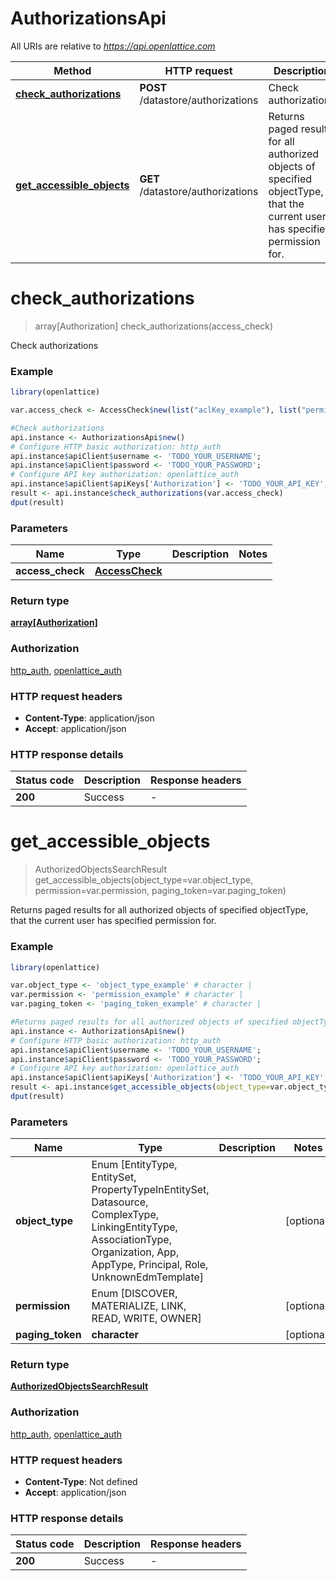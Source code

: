# AuthorizationsApi

All URIs are relative to *https://api.openlattice.com*

Method | HTTP request | Description
------------- | ------------- | -------------
[**check_authorizations**](AuthorizationsApi.md#check_authorizations) | **POST** /datastore/authorizations | Check authorizations
[**get_accessible_objects**](AuthorizationsApi.md#get_accessible_objects) | **GET** /datastore/authorizations | Returns paged results for all authorized objects of specified objectType, that the current user has specified permission for.


# **check_authorizations**
> array[Authorization] check_authorizations(access_check)

Check authorizations

### Example
```R
library(openlattice)

var.access_check <- AccessCheck$new(list("aclKey_example"), list("permissions_example")) # AccessCheck | 

#Check authorizations
api.instance <- AuthorizationsApi$new()
# Configure HTTP basic authorization: http_auth
api.instance$apiClient$username <- 'TODO_YOUR_USERNAME';
api.instance$apiClient$password <- 'TODO_YOUR_PASSWORD';
# Configure API key authorization: openlattice_auth
api.instance$apiClient$apiKeys['Authorization'] <- 'TODO_YOUR_API_KEY';
result <- api.instance$check_authorizations(var.access_check)
dput(result)
```

### Parameters

Name | Type | Description  | Notes
------------- | ------------- | ------------- | -------------
 **access_check** | [**AccessCheck**](AccessCheck.md)|  | 

### Return type

[**array[Authorization]**](Authorization.md)

### Authorization

[http_auth](../README.md#http_auth), [openlattice_auth](../README.md#openlattice_auth)

### HTTP request headers

 - **Content-Type**: application/json
 - **Accept**: application/json

### HTTP response details
| Status code | Description | Response headers |
|-------------|-------------|------------------|
| **200** | Success |  -  |

# **get_accessible_objects**
> AuthorizedObjectsSearchResult get_accessible_objects(object_type=var.object_type, permission=var.permission, paging_token=var.paging_token)

Returns paged results for all authorized objects of specified objectType, that the current user has specified permission for.

### Example
```R
library(openlattice)

var.object_type <- 'object_type_example' # character | 
var.permission <- 'permission_example' # character | 
var.paging_token <- 'paging_token_example' # character | 

#Returns paged results for all authorized objects of specified objectType, that the current user has specified permission for.
api.instance <- AuthorizationsApi$new()
# Configure HTTP basic authorization: http_auth
api.instance$apiClient$username <- 'TODO_YOUR_USERNAME';
api.instance$apiClient$password <- 'TODO_YOUR_PASSWORD';
# Configure API key authorization: openlattice_auth
api.instance$apiClient$apiKeys['Authorization'] <- 'TODO_YOUR_API_KEY';
result <- api.instance$get_accessible_objects(object_type=var.object_type, permission=var.permission, paging_token=var.paging_token)
dput(result)
```

### Parameters

Name | Type | Description  | Notes
------------- | ------------- | ------------- | -------------
 **object_type** | Enum [EntityType, EntitySet, PropertyTypeInEntitySet, Datasource, ComplexType, LinkingEntityType, AssociationType, Organization, App, AppType, Principal, Role, UnknownEdmTemplate] |  | [optional] 
 **permission** | Enum [DISCOVER, MATERIALIZE, LINK, READ, WRITE, OWNER] |  | [optional] 
 **paging_token** | **character**|  | [optional] 

### Return type

[**AuthorizedObjectsSearchResult**](AuthorizedObjectsSearchResult.md)

### Authorization

[http_auth](../README.md#http_auth), [openlattice_auth](../README.md#openlattice_auth)

### HTTP request headers

 - **Content-Type**: Not defined
 - **Accept**: application/json

### HTTP response details
| Status code | Description | Response headers |
|-------------|-------------|------------------|
| **200** | Success |  -  |

